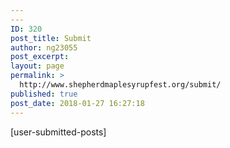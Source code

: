 ```yaml
---
---
ID: 320
post_title: Submit
author: ng23055
post_excerpt:
layout: page
permalink: >
  http://www.shepherdmaplesyrupfest.org/submit/
published: true
post_date: 2018-01-27 16:27:18
---
```

[user-submitted-posts]